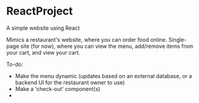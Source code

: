 # ReactProject
A simple website using React

Mimics a restaurant's website, where you can order food online.  Single-page site (for now), where you can view the menu, add/remove items from your cart, and view your cart.

To-do:
- Make the menu dynamic (updates based on an external database, or a backend UI for the restaurant owner to use)
- Make a 'check-out' component(s)
- 
